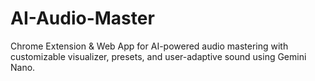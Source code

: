 # AI-Audio-Master
Chrome Extension &amp; Web App for AI-powered audio mastering with customizable visualizer, presets, and user-adaptive sound using Gemini Nano.
